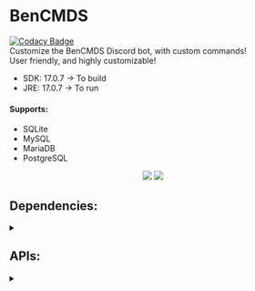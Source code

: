 # BenCMDS
[![Codacy Badge](https://app.codacy.com/project/badge/Grade/94fc23a9faeb4b5390df83a1ae5d6763)](https://app.codacy.com/gh/BXn4/BenCMDS/dashboard?utm_source=gh&utm_medium=referral&utm_content=&utm_campaign=Badge_grade)
<br>
Customize the BenCMDS Discord bot, with custom commands!
<br>
User friendly, and highly customizable!

- SDK: 17.0.7 -> To build
- JRE: 17.0.7 -> To run

#### Supports:
- SQLite
- MySQL
- MariaDB
- PostgreSQL

<p align="center">
<img src="https://github.com/BXn4/BenCMDS/assets/78733248/65ebb351-fd6e-44ca-9698-7695e9f23a67"/>
<img src="https://github.com/BXn4/BenCMDS/assets/78733248/e1a61a0f-764e-4900-99f3-7aff014d38d0"/> 
</p>

## Dependencies:
<details>
<summary></summary>
- [JDA](https://github.com/discord-jda/JDA)
- [SnakeYAMLl](https://mvnrepository.com/artifact/org.yaml/snakeyaml)
- [SQlite JDBC](https://mvnrepository.com/artifact/org.xerial/sqlite-jdbc)
- [Mysql Connector Java](https://mvnrepository.com/artifact/mysql/mysql-connector-java)
- [MariaDB Java Client](https://mvnrepository.com/artifact/org.mariadb.jdbc/mariadb-java-client)
- [PostgreSQL JDBC Driver](https://mvnrepository.com/artifact/org.postgresql/postgresql)
- [JSON In Java](https://mvnrepository.com/artifact/org.json/json)
- [Jackson Core](https://mvnrepository.com/artifact/com.fasterxml.jackson.core/jackson-core)
- [Jackson Annotations](https://mvnrepository.com/artifact/com.fasterxml.jackson.core/jackson-annotations)
- [Jackson Databind](https://mvnrepository.com/artifact/com.fasterxml.jackson.core/jackson-databind)
- [Jwiki](https://github.com/viralvaghela/Jwiki)
- [JTattoo](http://www.jtattoo.net)
</details>

## APIs:
<details>
<summary></summary>
- [Wikipedia API](https://en.wikipedia.org/w/api.php)
- [Geocoding API](https://open-meteo.com/en/docs/geocoding-api)
- [Weather Forecast API](https://open-meteo.com/en/docs)
</details
